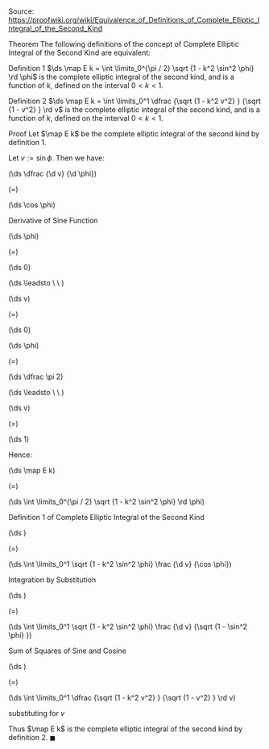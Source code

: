 # 

Source: https://proofwiki.org/wiki/Equivalence_of_Definitions_of_Complete_Elliptic_Integral_of_the_Second_Kind



Theorem
The following definitions of the concept of Complete Elliptic Integral of the Second Kind are equivalent:

Definition 1
$\ds \map E k = \int \limits_0^{\pi / 2} \sqrt {1 - k^2 \sin^2 \phi} \rd \phi$
is the complete elliptic integral of the second kind, and is a function of $k$, defined on the interval $0 < k < 1$.

Definition 2
$\ds \map E k = \int \limits_0^1 \dfrac {\sqrt {1 - k^2 v^2} } {\sqrt {1 - v^2} } \rd v$
is the complete elliptic integral of the second kind, and is a function of $k$, defined on the interval $0 < k < 1$.


Proof
Let $\map E k$ be the complete elliptic integral of the second kind by definition $1$.

Let $v := \sin \phi$.
Then we have:














\(\ds \dfrac {\d v} {\d \phi}\)

\(=\)







\(\ds \cos \phi\)





Derivative of Sine Function














\(\ds \phi\)

\(=\)







\(\ds 0\)














\(\ds \leadsto \ \ \)





\(\ds v\)

\(=\)







\(\ds 0\)




















\(\ds \phi\)

\(=\)







\(\ds \dfrac \pi 2\)














\(\ds \leadsto \ \ \)





\(\ds v\)

\(=\)







\(\ds 1\)










Hence:














\(\ds \map E k\)

\(=\)







\(\ds \int \limits_0^{\pi / 2} \sqrt {1 - k^2 \sin^2 \phi} \rd \phi\)





Definition 1 of Complete Elliptic Integral of the Second Kind














\(\ds \)

\(=\)







\(\ds \int \limits_0^1 \sqrt {1 - k^2 \sin^2 \phi} \frac {\d v} {\cos \phi}\)





Integration by Substitution














\(\ds \)

\(=\)







\(\ds \int \limits_0^1 \sqrt {1 - k^2 \sin^2 \phi} \frac {\d v} {\sqrt {1 - \sin^2 \phi} }\)





Sum of Squares of Sine and Cosine














\(\ds \)

\(=\)







\(\ds \int \limits_0^1 \dfrac {\sqrt {1 - k^2 v^2} } {\sqrt {1 - v^2} } \rd v\)





substituting for $v$



 
Thus $\map E k$ is the complete elliptic integral of the second kind by definition $2$.
$\blacksquare$





